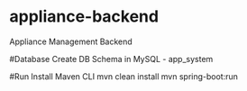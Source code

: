 # appliance-backend
Appliance Management Backend

#Database
Create DB Schema in MySQL - app_system

#Run
Install Maven CLI
mvn clean install
mvn spring-boot:run
